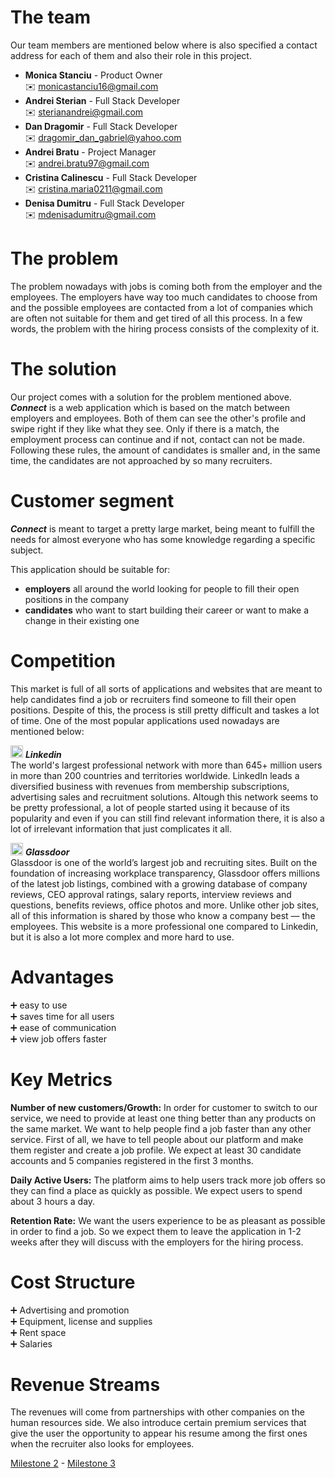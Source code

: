 # The team 

Our team members are mentioned below where is also specified a contact address for each of them and also their role in this project. 
* **Monica Stanciu** - Product Owner  
:envelope: monicastanciu16@gmail.com
* **Andrei Sterian** - Full Stack Developer  
:envelope: sterianandrei@gmail.com
* **Dan Dragomir** - Full Stack Developer  
:envelope: dragomir_dan_gabriel@yahoo.com
* **Andrei Bratu** - Project Manager  
:envelope: andrei.bratu97@gmail.com
* **Cristina Calinescu** - Full Stack Developer  
:envelope: cristina.maria0211@gmail.com
* **Denisa Dumitru** - Full Stack Developer  
:envelope: mdenisadumitru@gmail.com

# The problem

The problem nowadays with jobs is coming both from the employer and the employees. The employers have way too much candidates to choose from and the possible employees are contacted from a lot of companies which are often not suitable for them and get tired of all this process. In a few words, the problem with the hiring process consists of the complexity of it.

# The solution

Our project comes with a solution for the problem mentioned above.  
***Connect*** is a web application which is based on the match between employers and employees. Both of them can see the other's profile and swipe right if they like what they see. Only if there is a match, the employment process can continue and if not, contact can not be made. Following these rules, the amount of candidates is smaller and, in the same time, the candidates are not approached by so many recruiters.

# Customer segment

***Connect*** is meant to target a pretty large market, being meant to fulfill the needs for almost everyone who has some knowledge regarding a specific subject.  

This application should be suitable for:
* **employers** all around the world looking for people to fill their open positions in the company
* **candidates** who want to start building their career or want to make a change in their existing one

# Competition

This market is full of all sorts of applications and websites that are meant to help candidates find a job or recruiters find someone to fill their open positions. Despite of this, the process is still pretty difficult and taskes a lot of time. One of the most popular applications used nowadays are mentioned below:  

<img src="/connect.github.io/images/linkedin.png" alt="Linkedin" width="20" height="20"> ***Linkedin***  
The world's largest professional network with more than 645+ million users in more than 200 countries and territories worldwide. LinkedIn leads a diversified business with revenues from membership subscriptions, advertising sales and recruitment solutions. Altough this network seems to be pretty professional, a lot of people started using it because of its popularity and even if you can still find relevant information there, it is also a lot of irrelevant information that just complicates it all.  

<img src="/connect.github.io/images/glassdoor.png" alt="Glassdoor" width="20" height="20"> ***Glassdoor***  
Glassdoor is one of the world’s largest job and recruiting sites. Built on the foundation of increasing workplace transparency, Glassdoor offers millions of the latest job listings, combined with a growing database of company reviews, CEO approval ratings, salary reports, interview reviews and questions, benefits reviews, office photos and more. Unlike other job sites, all of this information is shared by those who know a company best — the employees. This website is a more professional one compared to Linkedin, but it is also a lot more complex and more hard to use. 


# Advantages

:heavy_plus_sign: easy to use  
:heavy_plus_sign: saves time for all users  
:heavy_plus_sign: ease of communication               
:heavy_plus_sign: view job offers faster


# Key Metrics

**Number of new customers/Growth:** In order for customer to switch to our service, we need to provide at least one thing better than any products on the same market. We want to help people find a job faster than any other service. First of all, we have to tell people about our platform and make them register and create a job profile. We expect at least 30 candidate accounts and 5 companies registered in the first 3 months.

**Daily Active Users:** The platform aims to help users track more job offers so they can find a place as quickly as possible. We expect users to spend about 3 hours a day.
 
**Retention Rate:**  We want the users experience to be as pleasant as possible in order to find a job. So we expect them to leave the application in 1-2 weeks after they will discuss with the employers for the hiring process. 

# Cost Structure

:heavy_plus_sign: Advertising and promotion  
:heavy_plus_sign: Equipment, license and supplies  
:heavy_plus_sign: Rent space  
:heavy_plus_sign: Salaries

# Revenue Streams

The revenues will come from partnerships with other companies on the human resources side. We also introduce certain premium services that give the user the opportunity to appear his resume among the first ones when the recruiter also looks for employees.

[Milestone 2](milestone2.md)  -  [Milestone 3](milestone3.md)

